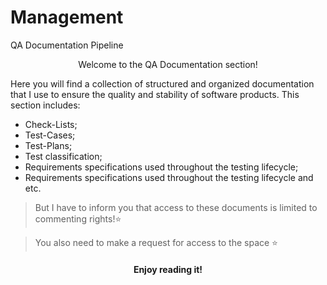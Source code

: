 # Management
QA Documentation Pipeline
<p align="center">
Welcome to the QA Documentation section! 
    </a>
</p>

  Here you will find a collection of structured and organized documentation that I use to ensure the quality and stability of software products. This section includes:


+ Check-Lists;
+ Test-Cases;
+ Test-Plans;
+ Test classification;
+ Requirements specifications used throughout the testing lifecycle;
+ Requirements specifications used throughout the testing lifecycle and etc.

> But I have to inform you that access to these documents is limited to commenting rights!⭐

> You also need to make a request for access to the space ⭐


<h4 align="center"> Enjoy reading it!</h4>
    </p>
